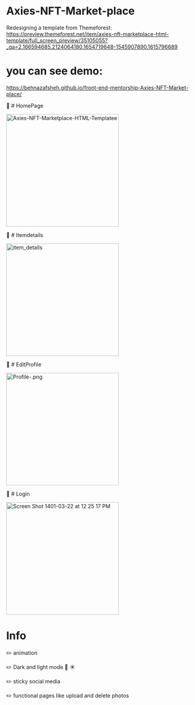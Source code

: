 # Axies-NFT-Market-place
Redesigning a template from Themeforest: 
https://preview.themeforest.net/item/axies-nft-marketplace-html-template/full_screen_preview/35105055?_ga=2.166594685.2124064180.1654719648-1545907890.1615796689

# you can see demo:
https://behnazafsheh.github.io/front-end-mentorship-Axies-NFT-Market-place/

📎 # HomePage

<img width="300" alt="Axies-NFT-Marketplace-HTML-Templatee" src="https://user-images.githubusercontent.com/19150633/173225949-c1a60436-162f-4037-b5c1-47c69b9868f5.png">
 
 
📎 # Itemdetails

<img width="300" alt="item_details" src="https://user-images.githubusercontent.com/19150633/173224962-70678d0d-27d7-4416-a74d-1e846f739b13.png">


📎 # EditProfile

<img width="300" alt="Profile-.png" src="https://user-images.githubusercontent.com/19150633/173224848-1219393f-768a-4063-a317-5d8731d5c9c9.png">


📎 # Login 

<img width="300" alt="Screen Shot 1401-03-22 at 12 25 17 PM" src="https://user-images.githubusercontent.com/19150633/173224820-69ed50e3-1c53-4227-8007-d5e0c8a7520a.png">



# Info
✏️ animation

✏️ Dark and light mode 🌙 ☀️

✏️ sticky social media 

✏️ functional pages like upload and delete photos

